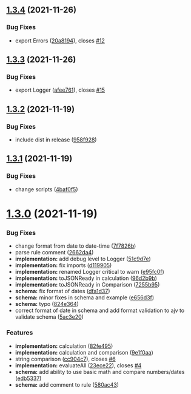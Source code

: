 ## [1.3.4](https://github.com/educorvi/rita/compare/v1.3.3...v1.3.4) (2021-11-26)


### Bug Fixes

* export Errors ([20a8194](https://github.com/educorvi/rita/commit/20a8194ea8de384c0aff1c3ef10260d516025a1c)), closes [#12](https://github.com/educorvi/rita/issues/12)

## [1.3.3](https://github.com/educorvi/rita/compare/v1.3.2...v1.3.3) (2021-11-26)


### Bug Fixes

* export Logger ([afee761](https://github.com/educorvi/rita/commit/afee761a5d087d346cdde6cd5390e8d518fd7086)), closes [#15](https://github.com/educorvi/rita/issues/15)

## [1.3.2](https://github.com/educorvi/rita/compare/v1.3.1...v1.3.2) (2021-11-19)


### Bug Fixes

* include dist in release ([958f928](https://github.com/educorvi/rita/commit/958f9285b8536b061ecb88a86f44fe3e48186615))

## [1.3.1](https://github.com/educorvi/rita/compare/v1.3.0...v1.3.1) (2021-11-19)


### Bug Fixes

* change scripts ([4baf0f5](https://github.com/educorvi/rita/commit/4baf0f5b4c0fc5eea33835879786ec5342a522a6))

# [1.3.0](https://github.com/educorvi/rita/compare/v1.2.1...v1.3.0) (2021-11-19)


### Bug Fixes

* change format from date to date-time ([7f7826b](https://github.com/educorvi/rita/commit/7f7826b53f563ff492c575d65bb68e213ec8a66b))
* parse rule comment ([2662da4](https://github.com/educorvi/rita/commit/2662da47826ac3b7a6774263f5b579266bc8594c))
* **implementation:** add debug level to Logger ([51c9d7e](https://github.com/educorvi/rita/commit/51c9d7e15680c68202d6f0a9243c4b2f16606705))
* **implementation:** fix imports ([d119905](https://github.com/educorvi/rita/commit/d1199051f4e467bf3ae95a66b6b8ff7d9c275e66))
* **implementation:** renamed Logger critical to warn ([e95fc0f](https://github.com/educorvi/rita/commit/e95fc0fffec5625cda889d4bbec2908ea2a23fa0))
* **implementation:** toJSONReady in calculation ([96d2b9b](https://github.com/educorvi/rita/commit/96d2b9b9a15cd093f56a2a5ded69f50adea2b5a5))
* **implementation:** toJSONReady in Comparison ([7255b95](https://github.com/educorvi/rita/commit/7255b95b077172300c159b47e08479fb0e475294))
* **schema:** fix format of dates ([dfa1d37](https://github.com/educorvi/rita/commit/dfa1d37d5b3b0d3575080c9aaa8cb1478d1a7c4c))
* **schema:** minor fixes in schema and example ([e656d3f](https://github.com/educorvi/rita/commit/e656d3fc08d7e62e2f39df6964bba76dc00792a6))
* **schema:** typo ([824e364](https://github.com/educorvi/rita/commit/824e364c8e63465a950632e67fb297abde21fcb3))
* correct format of date in schema and add format validation to ajv to validate schema ([5ac3e20](https://github.com/educorvi/rita/commit/5ac3e206c77d8f76b8618a1adfb1c25ed3d3d8e2))


### Features

* **implementation:** calculation ([82fe495](https://github.com/educorvi/rita/commit/82fe495b654b2dfa4370d27f54bc8cecedd851cb))
* **implementation:** calculation and comparison ([9e1f0aa](https://github.com/educorvi/rita/commit/9e1f0aa4328b9359bbb2075dbb6147c52e1a3ecb))
* string comparison ([cc904c7](https://github.com/educorvi/rita/commit/cc904c73e19657c3bd265a8d4544b8bda4696a50)), closes [#6](https://github.com/educorvi/rita/issues/6)
* **implementation:** evaluateAll ([23ece22](https://github.com/educorvi/rita/commit/23ece2206ae33c4b4998e4d3cce73d872f94d378)), closes [#4](https://github.com/educorvi/rita/issues/4)
* **schema:** add ability to use basic math and compare numbers/dates ([edb5337](https://github.com/educorvi/rita/commit/edb53370e43cf852762c6e8979e3b39442f7c5ae))
* **schema:** add comment to rule ([580ac43](https://github.com/educorvi/rita/commit/580ac4356a584f35ec97554ecc41a1bc5fdcc62a))
